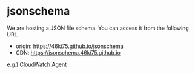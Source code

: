 # jsonschema

We are hosting a JSON file schema. You can access it from the following URL.

- origin: https://46ki75.github.io/jsonschema
- CDN: https://jsonschema.46ki75.github.io

e.g.) [CloudWatch Agent](https://jsonschema.46ki75.github.io/v1/amazon-cloudwatch-agent-schema.json)
